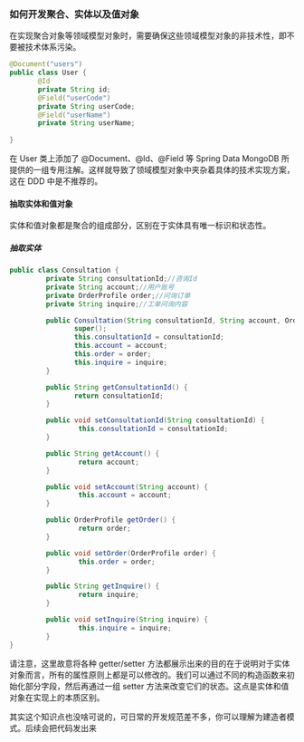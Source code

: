 ### 如何开发聚合、实体以及值对象
在实现聚合对象等领域模型对象时，需要确保这些领域模型对象的非技术性，即不要被技术体系污染。
```java
@Document("users")
public class User {
       @Id
       private String id;
       @Field("userCode")
       private String userCode;
       @Field("userName")
       private String userName;
       
}
```
在 User 类上添加了 @Document、@Id、@Field 等 Spring Data MongoDB 所提供的一组专用注解。这样就导致了领域模型对象中夹杂着具体的技术实现方案，这在 DDD 中是不推荐的。

#### 抽取实体和值对象
实体和值对象都是聚合的组成部分，区别在于实体具有唯一标识和状态性。
##### 抽取实体
```java
public class Consultation {
         private String consultationId;//咨询Id
         private String account;//用户账号
         private OrderProfile order;//问询订单
         private String inquire;//工单问询内容        

         public Consultation(String consultationId, String account, OrderProfile order, String inquire) {
                super();
                this.consultationId = consultationId;
                this.account = account;
                this.order = order;
                this.inquire = inquire;
         }

         public String getConsultationId() {
                return consultationId;
         }

         public void setConsultationId(String consultationId) {
                 this.consultationId = consultationId;
         }

         public String getAccount() {
                 return account;
         }

         public void setAccount(String account) {
                 this.account = account;
         }

         public OrderProfile getOrder() {
                 return order;
         }

         public void setOrder(OrderProfile order) {
                 this.order = order;
         }

         public String getInquire() {
                 return inquire;
         }

         public void setInquire(String inquire) {
                 this.inquire = inquire;
         }
}
```
请注意，这里故意将各种 getter/setter 方法都展示出来的目的在于说明对于实体对象而言，所有的属性原则上都是可以修改的。我们可以通过不同的构造函数来初始化部分字段，然后再通过一组 setter 方法来改变它们的状态。这点是实体和值对象在实现上的本质区别。


其实这个知识点也没啥可说的，可日常的开发规范差不多，你可以理解为建造者模式。后续会把代码发出来